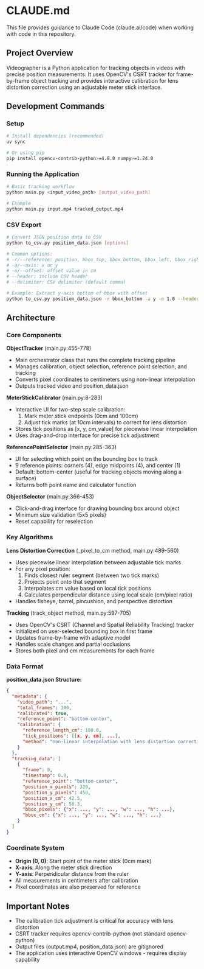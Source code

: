 # CLAUDE.md

This file provides guidance to Claude Code (claude.ai/code) when working with code in this repository.

## Project Overview

Videographer is a Python application for tracking objects in videos with precise position measurements. It uses OpenCV's CSRT tracker for frame-by-frame object tracking and provides interactive calibration for lens distortion correction using an adjustable meter stick interface.

## Development Commands

### Setup
```bash
# Install dependencies (recommended)
uv sync

# Or using pip
pip install opencv-contrib-python>=4.8.0 numpy>=1.24.0
```

### Running the Application
```bash
# Basic tracking workflow
python main.py <input_video_path> [output_video_path]

# Example
python main.py input.mp4 tracked_output.mp4
```

### CSV Export
```bash
# Convert JSON position data to CSV
python to_csv.py position_data.json [options]

# Common options:
# -r/--reference: position, bbox_top, bbox_bottom, bbox_left, bbox_right, bbox_center_x, bbox_center_y
# -a/--axis: x or y
# -o/--offset: offset value in cm
# --header: include CSV header
# --delimiter: CSV delimiter (default comma)

# Example: Extract y-axis bottom of bbox with offset
python to_csv.py position_data.json -r bbox_bottom -a y -o 1.0 --header > output.csv
```

## Architecture

### Core Components

**ObjectTracker** (main.py:455-778)
- Main orchestrator class that runs the complete tracking pipeline
- Manages calibration, object selection, reference point selection, and tracking
- Converts pixel coordinates to centimeters using non-linear interpolation
- Outputs tracked video and position_data.json

**MeterStickCalibrator** (main.py:8-283)
- Interactive UI for two-step scale calibration:
  1. Mark meter stick endpoints (0cm and 100cm)
  2. Adjust tick marks (at 10cm intervals) to correct for lens distortion
- Stores tick positions as [x, y, cm_value] for piecewise linear interpolation
- Uses drag-and-drop interface for precise tick adjustment

**ReferencePointSelector** (main.py:285-363)
- UI for selecting which point on the bounding box to track
- 9 reference points: corners (4), edge midpoints (4), and center (1)
- Default: bottom-center (useful for tracking objects moving along a surface)
- Returns both point name and calculator function

**ObjectSelector** (main.py:366-453)
- Click-and-drag interface for drawing bounding box around object
- Minimum size validation (5x5 pixels)
- Reset capability for reselection

### Key Algorithms

**Lens Distortion Correction** (_pixel_to_cm method, main.py:489-560)
- Uses piecewise linear interpolation between adjustable tick marks
- For any pixel position:
  1. Finds closest ruler segment (between two tick marks)
  2. Projects point onto that segment
  3. Interpolates cm value based on local tick positions
  4. Calculates perpendicular distance using local scale (cm/pixel ratio)
- Handles fisheye, barrel, pincushion, and perspective distortion

**Tracking** (track_object method, main.py:597-705)
- Uses OpenCV's CSRT (Channel and Spatial Reliability Tracking) tracker
- Initialized on user-selected bounding box in first frame
- Updates frame-by-frame with adaptive model
- Handles scale changes and partial occlusions
- Stores both pixel and cm measurements for each frame

### Data Format

**position_data.json Structure:**
```json
{
  "metadata": {
    "video_path": "...",
    "total_frames": 300,
    "calibrated": true,
    "reference_point": "bottom-center",
    "calibration": {
      "reference_length_cm": 100.0,
      "tick_positions": [[x, y, cm], ...],
      "method": "non-linear interpolation with lens distortion correction"
    }
  },
  "tracking_data": [
    {
      "frame": 0,
      "timestamp": 0.0,
      "reference_point": "bottom-center",
      "position_x_pixels": 320,
      "position_y_pixels": 450,
      "position_x_cm": 42.5,
      "position_y_cm": 58.3,
      "bbox_pixels": {"x": ..., "y": ..., "w": ..., "h": ...},
      "bbox_cm": {"x": ..., "y": ..., "w": ..., "h": ...}
    }
  ]
}
```

### Coordinate System

- **Origin (0, 0)**: Start point of the meter stick (0cm mark)
- **X-axis**: Along the meter stick direction
- **Y-axis**: Perpendicular distance from the ruler
- All measurements in centimeters after calibration
- Pixel coordinates are also preserved for reference

## Important Notes

- The calibration tick adjustment is critical for accuracy with lens distortion
- CSRT tracker requires opencv-contrib-python (not standard opencv-python)
- Output files (output.mp4, position_data.json) are gitignored
- The application uses interactive OpenCV windows - requires display capability
